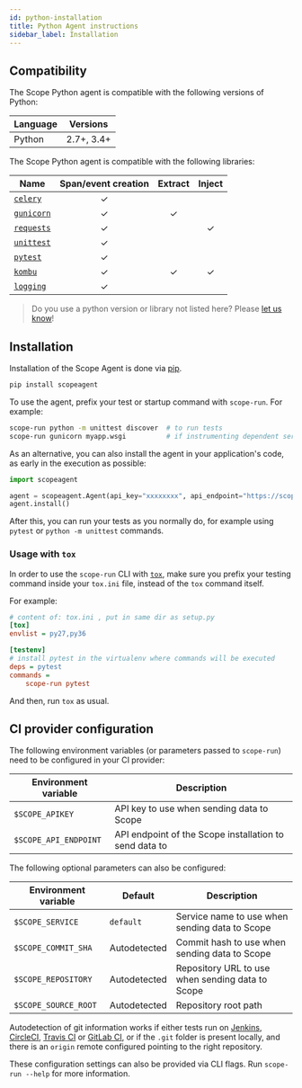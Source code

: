 ```yaml
---
id: python-installation
title: Python Agent instructions
sidebar_label: Installation
---
```



## Compatibility

The Scope Python agent is compatible with the following versions of Python:

| Language | Versions   |
|----------|:----------:|
| Python   | 2.7+, 3.4+ |

The Scope Python agent is compatible with the following libraries:

| Name                                                          | Span/event creation | Extract | Inject |
|---------------------------------------------------------------|:-------------------:|:-------:|:------:|
| [`celery`](http://www.celeryproject.org)                      |          ✓          |         |        |
| [`gunicorn`](https://pypi.org/project/gunicorn/)              |          ✓          |    ✓    |        |
| [`requests`](https://pypi.org/project/requests/)              |          ✓          |         |    ✓   |
| [`unittest`](https://docs.python.org/3/library/unittest.html) |          ✓          |         |        |
| [`pytest`](https://pytest.org)                                |          ✓          |         |        |
| [`kombu`](https://github.com/celery/kombu)                    |          ✓          |    ✓    |    ✓   |
| [`logging`](https://docs.python.org/3/library/logging.html)   |          ✓          |         |        |

> Do you use a python version or library not listed here? Please [let us know](https://home.codescope.com/goto/support)!

## Installation

Installation of the Scope Agent is done via [pip](https://pypi.org).

```bash
pip install scopeagent
```

To use the agent, prefix your test or startup command with `scope-run`. For example:

```bash
scope-run python -m unittest discover  # to run tests
scope-run gunicorn myapp.wsgi          # if instrumenting dependent services in integration tests
```

As an alternative, you can also install the agent in your application's code, as early in the execution as possible:

```python
import scopeagent

agent = scopeagent.Agent(api_key="xxxxxxxx", api_endpoint="https://scope.mycompany.corp")
agent.install()
```

After this, you can run your tests as you normally do, for example using `pytest` or `python -m unittest` commands.


### Usage with `tox`

In order to use the `scope-run` CLI with [`tox`](https://tox.readthedocs.io/en/latest/), make sure you prefix your
testing command inside your `tox.ini` file, instead of the `tox` command itself.

For example:

```ini
# content of: tox.ini , put in same dir as setup.py
[tox]
envlist = py27,py36

[testenv]
# install pytest in the virtualenv where commands will be executed
deps = pytest
commands =
    scope-run pytest
```

And then, run `tox` as usual.


## CI provider configuration

The following environment variables (or parameters passed to `scope-run`) need to be configured in your CI provider:

| Environment variable  | Description                                            |
|-----------------------|--------------------------------------------------------|
| `$SCOPE_APIKEY`       | API key to use when sending data to Scope              |
| `$SCOPE_API_ENDPOINT` | API endpoint of the Scope installation to send data to |


The following optional parameters can also be configured:

| Environment variable | Default      | Description                                      |
|----------------------|--------------|--------------------------------------------------|
| `$SCOPE_SERVICE`     | `default`    | Service name to use when sending data to Scope   |
| `$SCOPE_COMMIT_SHA`  | Autodetected | Commit hash to use when sending data to Scope    |
| `$SCOPE_REPOSITORY`  | Autodetected | Repository URL to use when sending data to Scope |
| `$SCOPE_SOURCE_ROOT` | Autodetected | Repository root path                             |

Autodetection of git information works if either tests run on [Jenkins](https://jenkins.io/), 
[CircleCI](https://circleci.com/), [Travis CI](https://travis-ci.com/) or [GitLab CI](https://about.gitlab.com/), 
or if the `.git` folder is present locally, and there is an `origin` remote configured pointing to the right repository.

These configuration settings can also be provided via CLI flags. Run `scope-run --help` for more information.
